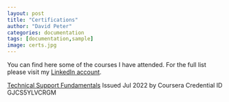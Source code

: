 ```yaml
---
layout: post
title: "Certifications"
author: "David Peter"
categories: documentation
tags: [documentation,sample]
image: certs.jpg
---
```


You can find here some of the courses I have attended. For the full list please visit my [LinkedIn account](https://www.linkedin.com/in/davidpeter84/details/certifications/).

[Technical Support Fundamentals](https://www.coursera.org/account/accomplishments/certificate/GJCS5YLVCRGM)
Issued Jul 2022 by Coursera
Credential ID GJCS5YLVCRGM



